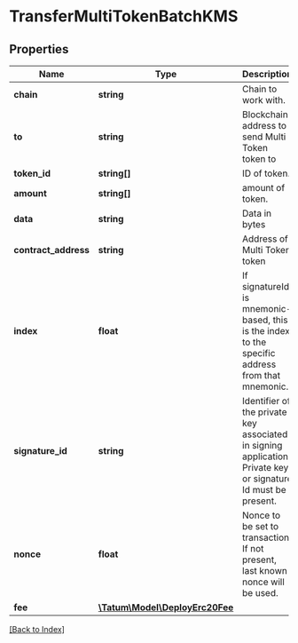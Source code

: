 # TransferMultiTokenBatchKMS

## Properties

Name | Type | Description | Notes
------------ | ------------- | ------------- | -------------
**chain** | **string** | Chain to work with. |
**to** | **string** | Blockchain address to send Multi Token token to |
**token_id** | **string[]** | ID of token. |
**amount** | **string[]** | amount of token. |
**data** | **string** | Data in bytes | [optional]
**contract_address** | **string** | Address of Multi Token token |
**index** | **float** | If signatureId is mnemonic-based, this is the index to the specific address from that mnemonic. | [optional]
**signature_id** | **string** | Identifier of the private key associated in signing application. Private key, or signature Id must be present. |
**nonce** | **float** | Nonce to be set to transaction. If not present, last known nonce will be used. | [optional]
**fee** | [**\Tatum\Model\DeployErc20Fee**](DeployErc20Fee.md) |  | [optional]

[[Back to Index]](../index.md)
